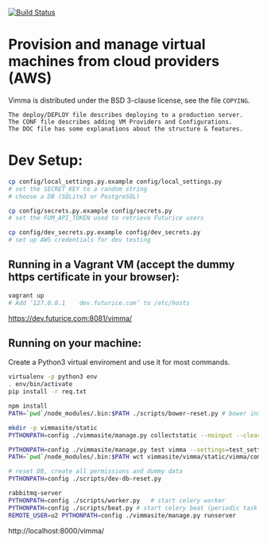 [![Build Status](https://travis-ci.org/futurice/vimma2.svg?branch=master)](https://travis-ci.org/futurice/vimma2)

# Provision and manage virtual machines from cloud providers (AWS)

Vimma is distributed under the BSD 3-clause license, see the file `COPYING`.

```
The deploy/DEPLOY file describes deploying to a production server.
The CONF file describes adding VM Providers and Configurations.
The DOC file has some explanations about the structure & features.
```


# Dev Setup:

```bash
cp config/local_settings.py.example config/local_settings.py
# set the SECRET_KEY to a random string
# choose a DB (SQLite3 or PostgreSQL)

cp config/secrets.py.example config/secrets.py
# set the FUM_API_TOKEN used to retrieve Futurice users

cp config/dev_secrets.py.example config/dev_secrets.py
# set up AWS credentials for dev testing
```


## Running in a Vagrant VM (accept the dummy https certificate in your browser):

```bash
vagrant up
# Add ‘127.0.0.1	dev.futurice.com’ to /etc/hosts
```
https://dev.futurice.com:8081/vimma/


## Running on your machine:

Create a Python3 virtual enviroment and use it for most commands.

```bash
virtualenv -p python3 env
. env/bin/activate
pip install -r req.txt

npm install
PATH=`pwd`/node_modules/.bin:$PATH ./scripts/bower-reset.py	# bower install

mkdir -p vimmasite/static
PYTHONPATH=config ./vimmasite/manage.py collectstatic --noinput --clear --link

PYTHONPATH=config ./vimmasite/manage.py test vimma --settings=test_settings --noinput
PATH=`pwd`/node_modules/.bin:$PATH wct vimmasite/vimma/static/vimma/components/test/

# reset DB, create all permissions and dummy data
PYTHONPATH=config ./scripts/dev-db-reset.py

rabbitmq-server
PYTHONPATH=config ./scripts/worker.py	# start celery worker
PYTHONPATH=config ./scripts/beat.py	# start celery beat (periodic task scheduler)
REMOTE_USER=u2 PYTHONPATH=config ./vimmasite/manage.py runserver
```

http://localhost:8000/vimma/
